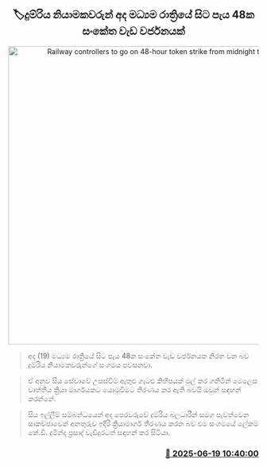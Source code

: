 <p align='center'><b><h2 align='center' title='Railway controllers to go on 48-hour token strike from midnight today'>🏷දුම්රිය නියාමකවරුන් අද මධ්‍යම රාත්‍රියේ සිට පැය 48ක සංකේත වැඩ වර්ජනයක්</h2></b></p>
<p align='center'><img src='https://helakuru.sgp1.cdn.digitaloceanspaces.com/esana/images/lib/trainjaffna.jpg' width='600' alt='Railway controllers to go on 48-hour token strike from midnight today'></p>

> අද (19) මධ්‍යම රාත්‍රියේ සිට පැය 48ක සංකේත වැඩ වර්ජනයක නිරත වන බව දුම්රිය නියාමකවරුන්ගේ සංගමය පවසනවා.

> ඒ අනුව සිය සේවාවේ උසස්වීම් ඇතුළු ගැටළු කිහිපයක් මුල් කර ගනිමින් මෙලෙස වෘත්තීය ක්‍රියා මාර්ගයකට යොමුවීමට තීරණය කර ඇති බවයි ඔවුන් සඳහන් කරන්නේ.

> සිය ඉල්ලීම් සම්බන්ධයෙන් අද පෙරවරුවේ දුම්රිය බලධාරීන් සමග පැවත්වෙන සාකච්ඡාවෙන් අනතුරුව ඉදිරි ක්‍රියාමාර්ග තීරණය කරන බව එම සංගමයේ ලේකම් කේ.ඩි. දුමින්ද ප්‍රසාද් වැඩිදුරටත් සඳහන් කර සිටියා.



<h3 align='right'><a href='https://www.helakuru.lk/esana/p/111152/'>📅 2025-06-19 10:40:00</a></h3>
